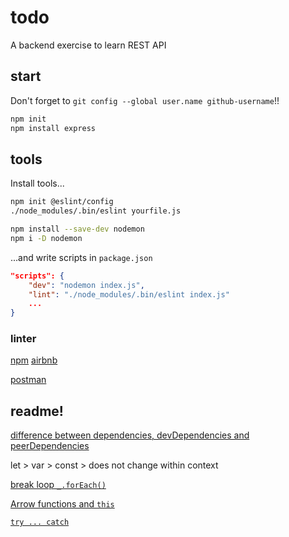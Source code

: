 # todo

A backend exercise to learn REST API

## start

Don't forget to `git config --global user.name github-username`!!

```sh
npm init
npm install express
```

## tools

Install tools... 

```sh
npm init @eslint/config
./node_modules/.bin/eslint yourfile.js
```

```sh
npm install --save-dev nodemon
npm i -D nodemon
```

...and write scripts in `package.json`

```json
"scripts": {
    "dev": "nodemon index.js",
    "lint": "./node_modules/.bin/eslint index.js"
    ...
}
```

### linter

[npm](https://www.npmjs.com/package/eslint#installation-and-usage)
[airbnb](https://www.npmjs.com/package/eslint-config-airbnb-base)


[postman](https://learning.postman.com/docs/getting-started/installation-and-updates/#installing-postman-on-linux)


## readme!

[difference between dependencies, devDependencies and peerDependencies](https://stackoverflow.com/questions/18875674/whats-the-difference-between-dependencies-devdependencies-and-peerdependencies/22004559#22004559)

let >
var >
const > does not change within context

[break loop `_.forEach()`](https://lodash.com/docs/4.17.15#forEach)

[Arrow functions and `this`](https://developer.mozilla.org/en-US/docs/Web/JavaScript/Reference/Functions/Arrow_functions)

[`try ... catch`](https://developer.mozilla.org/en-US/docs/Web/JavaScript/Reference/Statements/try...catch)